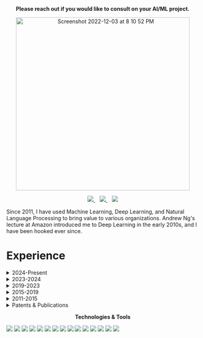 
<p align="center"><b>Please reach out if you would like to consult on your AI/ML project.</b></p>

<p align="center">
<img width="454" alt="Screenshot 2022-12-03 at 8 10 52 PM" src="https://user-images.githubusercontent.com/88844341/205474021-a1bae1a2-5570-4d31-a996-867945f692f4.png">
</p>

<p align="center">
  <a href="https://www.linkedin.com/in/abhishekpatnia/">
    <img src="https://img.shields.io/badge/linkedin-%230077B5.svg?&style=for-the-badge&logo=linkedin&logoColor=white" />
  </a>&nbsp;&nbsp;
  <a href="https://twitter.com/appliedml42">
    <img src="https://img.shields.io/badge/Twitter-1DA1F2?style=for-the-badge&logo=twitter&logoColor=white" />
  </a>&nbsp;&nbsp;
  <a href="mailto:appliedml42@gmail.com">
    <img src="https://img.shields.io/badge/Gmail-D14836?style=for-the-badge&logo=gmail&logoColor=white" />
  </a>
</p>

Since 2011, I have used Machine Learning, Deep Learning, and Natural Language Processing to bring value to various organizations. Andrew Ng's lecture at Amazon introduced me to Deep Learning in the early 2010s, and I have been hooked ever since.  

# Experience
<details><summary>2024-Present</summary>

## Coming Soon
</details>

<details><summary>2023-2024</summary>
  
## AI Technical Lead, Various Startups
  
In early 2023, I decided to resign from Tinder and explore the AI startup landscape by working at different startups. During this exploration, I worked at a few startups and got hands-on experience on how Large Language Models can be leveraged to build products. 

* **Features**: 
  * Record Matching between Salesforce records and incomplete leads using a cascade of GPT 3.5 Turbo and GPT 4 using Langchain for async batching and calling the API. 
  * Rate professionals for job placements based on their work experience using GPT 4. 
* **Fine-tuning**: Fine-tuned open-source LLMs with LoRA, replacing costly proprietary systems to improve cost and stability. 
* **Inference**: I advised infrastructure engineers, did node local benchmarks for LLM inference engines like vLLM, and evaluated services like Together.ai and Fireworks.ai. 
* **Knowledge**: Leadership: Stayed abreast of the latest SOTA transformer architectures, such as KV Cache, Multi-Query Attention, and RoPE, ensuring the dissemination of this knowledge.
* **Evaluation**: Built a UI tool using Streamlit and ideas from different evaluation repositories like LLMJudge to build a tool to compare the performance of different LLMs on a given task. 
  
## Staff MLE & Technical Lead, Tinder
Technical Lead for a Machine Learning Engineers & Risk Analysts team. I started the group and grew it to 9 people. This team owns detection models/algorithms for identifying Trust & Safety violations.
+ Responsible for hiring, mentoring, and team charter.
+ Organized Risk Analysts under the Escalations and Early Warning team. Collaborated with the team to invent KPIs for the org. This team optimizes detection strategies using existing signals and provides feedback highlighting detection gaps.
+ Removed data scarcity by establishing best practices for leveraging moderation logs for training and evaluation datasets.
+ Established modeling best practices. Transformers for text classification by pre-training on Tinder’s unique data; Text pre-processing pipelines to handle adversarial attacks; Metadata embeddings to improve multi-lingual performance; ConvNeXT family of models for effective and efficient image classifiers.
+ Enabled real-time model inference. TFLite and Quantization for CPU-based models; TensorRT and Triton for GPU-based models; Collaborated with Infra team to establish requirements for the K8-based model endpoint framework.
</details>

<details><summary>2019-2023</summary>

## Staff MLE & Technical Lead, Tinder
Technical Lead for a Machine Learning Engineers & Risk Analysts team. I started the group and grew it to 9 people. This team owns detection models/algorithms for identifying Trust & Safety violations.
+ Responsible for hiring, mentoring, and team charter.
+ Organized Risk Analysts under the Escalations and Early Warning team. Collaborated with the team to invent KPIs for the org. This team optimizes detection strategies using existing signals and provides feedback highlighting detection gaps.
+ Removed data scarcity by establishing best practices for leveraging moderation logs for training and evaluation datasets.
+ Established modeling best practices. Transformers for text classification by pre-training on Tinder’s unique data; Text pre-processing pipelines to handle adversarial attacks; Metadata embeddings to improve multi-lingual performance; ConvNeXT family of models for effective and efficient image classifiers.
+ Enabled real-time model inference. TFLite and Quantization for CPU-based models; TensorRT and Triton for GPU-based models; Collaborated with Infra team to establish requirements for the K8-based model endpoint framework.
</details>

<details><summary>2015-2019</summary>

## Senior Applied Scientist, Amazon
Technical lead for the query understanding science team.
+ Led the Research & Development of the first query -> shopping intent Recurrent Neural Network model. This model became the foundation for multiple shopping experiences that required mapping of queries to shopping intents.
+ Established best practices for training Deep Learning models and their deployment for the team. Built GPU-based training and batch-inference infrastructure over AWS Batch.
+ Collaborated closely with the infrastructure team to establish requirements for the inference framework. Made sure the team invested in a Python-based framework to make model deployments painless.
</details>

<details><summary>2011-2015</summary>

## Senior Software Development Engineer
Founding engineer on the [X-Ray](https://www.youtube.com/watch?v=AbzOLua2baw) team. X-Ray identifies a book’s topics, characters, images, and essential passages.
+ Developed algorithms to identify characters and all their mentions in a book. For example, the algorithm will ensure that Mr. Potter and Harry Potter are associated with the same character Harry Potter. 
+ Led the Book Maps teams and developed algorithms to identify images and critical passages in a book.
+ Developed testing at scale methodologies to go code complete months before the deadline. Concretely, each new algorithm change was tested against thousands of books, and the most common bugs were sorted by frequency and prioritized.
+ Generated n-gram count statistics across the whole Kindle catalog using Map-Reduce and Dynamo DB. This data is used for topic modeling. 
+ Developed the Kindle N-gram Corpus. N-gram frequency table using Map-Reduce and DynamodDB across all Kindle books circa 2012. Essential topics in books are identified using this dataset.
</details>

<details><summary>Patents & Publications</summary>
  
+ Text Classifiers for Small Scale Relevance
+ [Digital Content excerpt Identification](https://patents.google.com/patent/US9910916B1/en)
+ [Identifying entities in a digital work](https://patents.google.com/patent/US9639518B1/en)
+ [Identifying topics in a digital work](https://patents.google.com/patent/US9613003B1/en)
+ [Visual representation of supplemental information for a digital work • Providing supplemental information for a digital work](https://patents.google.com/patent/US20130080881A1/en)
+ [Providing supplemental information for a digital work](https://patents.google.com/patent/US8842085B1/en)
+ [Presenting content in multiple languages](https://patents.google.com/patent/US9684641B1/en)
+ [Providing supplemental information for a digital work in a user interface](https://patents.google.com/patent/US9128581B1/en)
+ [Navigating supplemental information for a digital work](https://patents.google.com/patent/US9471547B1/en)
+ [Display screen having a graphical user interface for providing supplemental information of a digital work](https://patents.google.com/patent/USD674810S1/en)
+ [Layout-aware text extraction from full-text PDF of scientific articles](https://scfbm.biomedcentral.com/articles/10.1186/1751-0473-7-7)
</details>

<p align="center"><b>Technologies & Tools</b></p>

[<img src="https://img.shields.io/badge/PyTorch-Primary Modeling Framework-important.svg?logo=PyTorch">](https://pytorch.org)
[<img src="https://img.shields.io/badge/SQLite-On Disk Random IO-important.svg?logo=SQLite">](https://www.sqlite.org/index.html)
[<img src="https://img.shields.io/badge/Triton-GPU Inference-important.svg?logo=NVIDIA">](https://developer.nvidia.com/nvidia-triton-inference-server)
[<img src="https://img.shields.io/badge/Python-Primary Language-important.svg?logo=Python">](https://www.python.org)
[<img src="https://img.shields.io/badge/NumPy--important.svg?logo=NumPy">](https://numpy.org)
[<img src="https://img.shields.io/badge/Jupyter-Primary IDE-important.svg?logo=Jupyter">](https://jupyter.org)
[<img src="https://img.shields.io/badge/PySpark-Primary Analytics-important.svg?logo=Apache Spark">](https://spark.apache.org/docs/latest/api/python/)
[<img src="https://img.shields.io/badge/Databricks-Working Knowledge-important.svg?logo=Databricks">](https://www.databricks.com)
[<img src="https://img.shields.io/badge/Docker-Working Knowledge-important.svg?logo=Docker">](https://www.docker.com)
[<img src="https://img.shields.io/badge/AWS-Working Knowledge-important.svg?logo=Amazon AWS">](https://aws.amazon.com)
[<img src="https://img.shields.io/badge/K8s-Working Knowledge-important.svg?logo=Kubernetes">](https://kubernetes.io)
[<img src="https://img.shields.io/badge/MLonGPUs-Interface Using Python-important.svg?logo=Nvidia">](https://www.nvidia.com/en-us/ai-data-science/)
[<img src="https://img.shields.io/badge/TensorFlow-Secondary Modeling Framework-important.svg?logo=TensorFlow">](https://www.tensorflow.org)
[<img src="https://img.shields.io/badge/Keras-Secondary Modeling Framework-important.svg?logo=Keras">](https://keras.io)
[<img src="https://img.shields.io/badge/TFLite-CPU Inference-important.svg?logo=TensorFlow">](https://www.tensorflow.org/lite)

